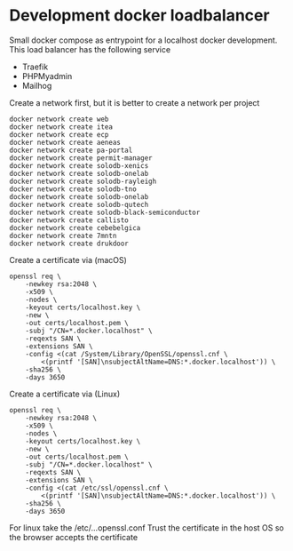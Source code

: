 # Development docker loadbalancer

Small docker compose as entrypoint for a localhost docker development. This load balancer has the following service

* Traefik
* PHPMyadmin
* Mailhog

Create a network first, but it is better to create a network per project

```shell
docker network create web 
docker network create itea 
docker network create ecp 
docker network create aeneas 
docker network create pa-portal 
docker network create permit-manager
docker network create solodb-xenics
docker network create solodb-onelab
docker network create solodb-rayleigh
docker network create solodb-tno
docker network create solodb-onelab
docker network create solodb-qutech
docker network create solodb-black-semiconductor
docker network create callisto
docker network create cebebelgica
docker network create 7mntn
docker network create drukdoor

```

Create a certificate via (macOS)

```shell
openssl req \
    -newkey rsa:2048 \
    -x509 \
    -nodes \
    -keyout certs/localhost.key \
    -new \
    -out certs/localhost.pem \
    -subj "/CN=*.docker.localhost" \
    -reqexts SAN \
    -extensions SAN \
    -config <(cat /System/Library/OpenSSL/openssl.cnf \
        <(printf '[SAN]\nsubjectAltName=DNS:*.docker.localhost')) \
    -sha256 \
    -days 3650
```

Create a certificate via (Linux)

```shell
openssl req \
    -newkey rsa:2048 \
    -x509 \
    -nodes \
    -keyout certs/localhost.key \
    -new \
    -out certs/localhost.pem \
    -subj "/CN=*.docker.localhost" \
    -reqexts SAN \
    -extensions SAN \
    -config <(cat /etc/ssl/openssl.cnf \
        <(printf '[SAN]\nsubjectAltName=DNS:*.docker.localhost')) \
    -sha256 \
    -days 3650
```

For linux take the /etc/...openssl.conf Trust the certificate in the host OS so the browser accepts the certificate
